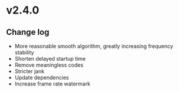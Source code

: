 # v2.4.0

## Change log

- More reasonable smooth algorithm, greatly increasing frequency stability
- Shorten delayed startup time
- Remove meaningless codes
- Stricter jank
- Update dependencies
- Increase frame rate watermark
